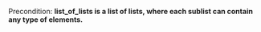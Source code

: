Precondition: **list_of_lists is a list of lists, where each sublist can contain any type of elements.**